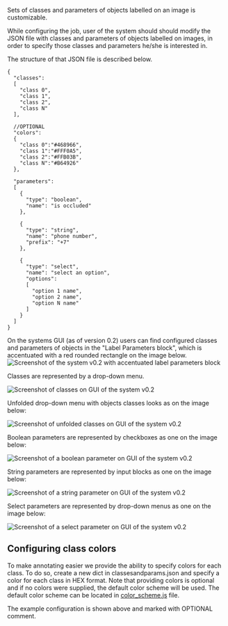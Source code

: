 Sets of classes and parameters of objects labelled on an image is customizable.

While configuring the job, user of the system should should modify the JSON file with 
classes and parameters of objects labelled on images, in order to specify those classes 
and parameters he/she is interested in.

The structure of that JSON file is described below.

    {
      "classes":
      [
        "class 0",
        "class 1",
        "class 2",
        "class N"
      ],

      //OPTIONAL
      "colors":
      {
        "class 0":"#468966",
        "class 1":"#FFF0A5",
        "class 2":"#FFB03B",
        "class N":"#B64926"
      },  
    
      "parameters":
      [
        {
          "type": "boolean",
          "name": "is occluded"
        },
    
        {
          "type": "string",
          "name": "phone number",
          "prefix": "+7"
        },
    
        {
          "type": "select",
          "name": "select an option",
          "options":
          [
            "option 1 name",
            "option 2 name",
            "option N name"
          ]
        }
      ]
    }

On the systems GUI (as of version 0.2) users can find  configured classes and parameters 
of objects in the "Label Parameters block", which is accentuated with a red rounded rectangle 
on the image below.
![Screenshot of the system v0.2 with accentuated label parameters
 block](https://user-images.githubusercontent.com/2508992/59833685-49b7ea00-934f-11e9-8344-43bc37e3c04f.png)

Classes are represented by a drop-down menu.

![Screenshot of classes on GUI of the system v0.2](https://user-images.githubusercontent.com/2508992/59833713-5f2d1400-934f-11e9-9c3f-a17a489e25d4.png)

Unfolded drop-down menu with objects classes looks as on the image below:

![Screenshot of unfolded classes on GUI of the system
 v0.2](https://user-images.githubusercontent.com/2508992/59833779-7835c500-934f-11e9-9767-e14f92de3f8d.png)

Boolean parameters are represented by checkboxes as one on the image below:

![Screenshot of a boolean parameter on GUI of the system
   v0.2](https://user-images.githubusercontent.com/2508992/59833816-8b489500-934f-11e9-9dc0-a43b98a9c0fd.png)

String parameters are represented by input blocks as one on the image below:

![Screenshot of a string parameter on GUI of the system
   v0.2](https://user-images.githubusercontent.com/2508992/59833874-a1565580-934f-11e9-8dc2-9afc0f64c278.png)
   
Select parameters are represented by drop-down menus as one on the image below:

![Screenshot of a select parameter on GUI of the system
   v0.2](https://user-images.githubusercontent.com/2508992/59833912-b8954300-934f-11e9-9e90-dfe2bf2b621c.png)

## Configuring class colors

To make annotating easier we provide the ability to specify colors for each class. To do so, create a new dict in classesandparams.json and specify a color for each class in HEX format. Note that providing colors is optional and if no colors were supplied, the default color scheme will be used. The default color scheme can be located in [color_scheme.js](link_to_color_scheme_after_merge) file. 

The example configuration is shown above and marked with OPTIONAL comment. 

